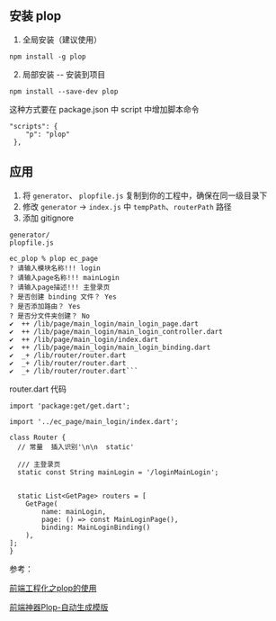 
## 安装 plop 
1. 全局安装（建议使用）

```
npm install -g plop
```

2. 局部安装 -- 安装到项目

```
npm install --save-dev plop
``` 

这种方式要在 package.json 中 script 中增加脚本命令

```
"scripts": {
    "p": "plop"
 },
```

## 应用
1. 将 `generator`、 `plopfile.js` 复制到你的工程中，确保在同一级目录下
2. 修改 `generator` -> `index.js` 中 `tempPath`、`routerPath` 路径
3. 添加 gitignore
```
generator/
plopfile.js
```

```
ec_plop % plop ec_page
? 请输入模块名称!!! login
? 请输入page名称!!! mainLogin
? 请输入page描述!!! 主登录页
? 是否创建 binding 文件？ Yes
? 是否添加路由？ Yes
? 是否分文件夹创建？ No
✔  ++ /lib/page/main_login/main_login_page.dart
✔  ++ /lib/page/main_login/main_login_controller.dart
✔  ++ /lib/page/main_login/index.dart
✔  ++ /lib/page/main_login/main_login_binding.dart
✔  _+ /lib/router/router.dart
✔  _+ /lib/router/router.dart
✔  _+ /lib/router/router.dart```
```

router.dart 代码
```
import 'package:get/get.dart';

import '../ec_page/main_login/index.dart';

class Router {
  // 常量  插入识别'\n\n  static'

  /// 主登录页
  static const String mainLogin = '/loginMainLogin';


  static List<GetPage> routers = [
    GetPage(
        name: mainLogin,
        page: () => const MainLoginPage(),
        binding: MainLoginBinding()
    ),
];
}
```
参考： 

[前端工程化之plop的使用](https://blog.csdn.net/u012733501/article/details/106858603)

[前端神器Plop-自动生成模版](https://juejin.cn/post/6854573217446084616)